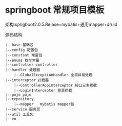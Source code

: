 # springboot 常规项目模板
架构:sprigboot2.0.5.Relase+mybatis+通用mapper+druid


源码结构
```text
|--base 基础包
|--config 配置包
|--constant 常量包
|--enums 枚举常量
|--controller controller
|--handler 处理器
    |--GlobalExceptionHandler 全局异常处理
|--interceptor 拦截器
    |--ControllerAopInterceptor 接口日志拦截
    |--LoginInterceptor 登录拦截
|--pojo pojo
|--repository
    |--mapper   mybatis mapper包
|--service 服务层
|--util 工具包
|--vo
```